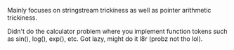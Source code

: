Mainly focuses on stringstream trickiness
as well as pointer arithmetic trickiness.

Didn't do the calculator problem where you implement function tokens
such as sin(), log(), exp(), etc.  Got lazy, might do it l8r (probz not
tho lol).